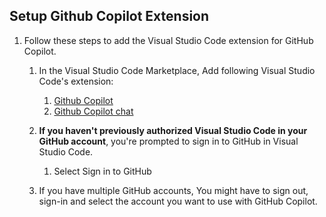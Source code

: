 ## Setup Github Copilot Extension

1. Follow these steps to add the Visual Studio Code extension for GitHub Copilot.

   1. In the Visual Studio Code Marketplace, Add following Visual Studio Code's extension: 
      1. [Github Copilot](https://marketplace.visualstudio.com/items?itemName=GitHub.copilot)
      2. [Github Copilot chat](https://marketplace.visualstudio.com/items?itemName=GitHub.copilot-chat)

    
   2. **If you haven't previously authorized Visual Studio Code in your GitHub account**, you're prompted to sign in to GitHub in Visual Studio Code. 
      1. Select Sign in to GitHub
   3. If you have multiple GitHub accounts, You might have to sign out, sign-in and select the account you want to use with GitHub Copilot.
    ![]()

